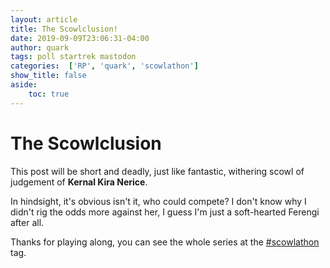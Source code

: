 ```yaml
---
layout: article
title: The Scowlclusion!
date: 2019-09-09T23:06:31-04:00
author: quark
tags: poll startrek mastodon 
categories:  ['RP', 'quark', 'scowlathon']
show_title: false
aside: 
    toc: true
---
```


# The Scowlclusion
This post will be short and deadly, just like fantastic, withering scowl of judgement of **Kernal Kira Nerice**.

In hindsight, it's obvious isn't it, who could compete? I don't know why I didn't rig the odds more against her, I guess I'm just a soft-hearted Ferengi after all.

Thanks for playing along, you can see the whole series at the [#scowlathon](/archive.html?tag=scowlathon) tag. 



